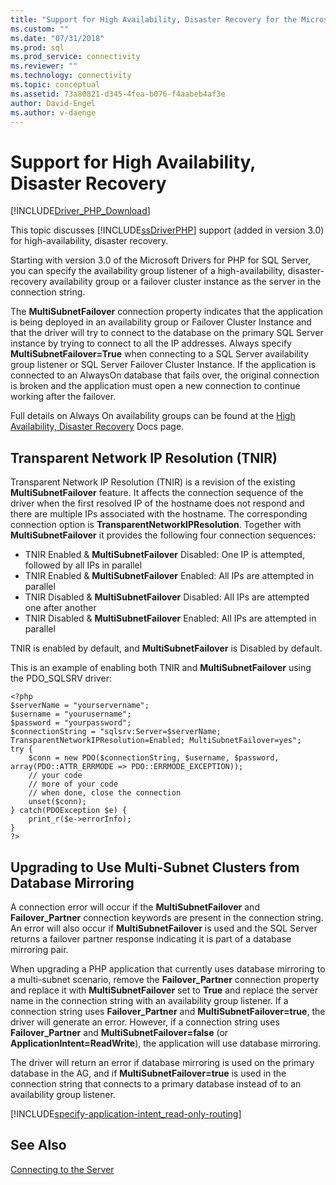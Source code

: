 ```yaml
---
title: "Support for High Availability, Disaster Recovery for the Microsoft Drivers for PHP for SQL Server | Microsoft Docs"
ms.custom: ""
ms.date: "07/31/2018"
ms.prod: sql
ms.prod_service: connectivity
ms.reviewer: ""
ms.technology: connectivity
ms.topic: conceptual
ms.assetid: 73a80821-d345-4fea-b076-f4aabeb4af3e
author: David-Engel
ms.author: v-daenge
---
```

# Support for High Availability, Disaster Recovery
[!INCLUDE[Driver_PHP_Download](../../includes/driver_php_download.md)]

This topic discusses [!INCLUDE[ssDriverPHP](../../includes/ssdriverphp_md.md)] support (added in version 3.0) for high-availability, disaster recovery.

Starting with version 3.0 of the Microsoft Drivers for PHP for SQL Server, you can specify the availability group listener of a high-availability, disaster-recovery availability group or a failover cluster instance as the server in the connection string.

The **MultiSubnetFailover** connection property indicates that the application is being deployed in an availability group or Failover Cluster Instance and that the driver will try to connect to the database on the primary SQL Server instance by trying to connect to all the IP addresses. Always specify **MultiSubnetFailover=True** when connecting to a SQL Server availability group listener or SQL Server Failover Cluster Instance. If the application is connected to an AlwaysOn database that fails over, the original connection is broken and the application must open a new connection to continue working after the failover.

Full details on Always On availability groups can be found at the [High Availability, Disaster Recovery](https://docs.microsoft.com/sql/relational-databases/native-client/features/sql-server-native-client-support-for-high-availability-disaster-recovery) Docs page.

## Transparent Network IP Resolution (TNIR)

Transparent Network IP Resolution (TNIR) is a revision of the existing **MultiSubnetFailover** feature. It affects the connection sequence of the driver when the first resolved IP of the hostname does not respond and there are multiple IPs associated with the hostname. The corresponding connection option is **TransparentNetworkIPResolution**. Together with **MultiSubnetFailover** it provides the following four connection sequences: 

- TNIR Enabled & **MultiSubnetFailover** Disabled: One IP is attempted, followed by all IPs in parallel
- TNIR Enabled & **MultiSubnetFailover** Enabled: All IPs are attempted in parallel
- TNIR Disabled & **MultiSubnetFailover** Disabled: All IPs are attempted one after another
- TNIR Disabled & **MultiSubnetFailover** Enabled: All IPs are attempted in parallel

TNIR is enabled by default, and **MultiSubnetFailover** is Disabled by default.

This is an example of enabling both TNIR and **MultiSubnetFailover** using the PDO_SQLSRV driver:

```
<?php
$serverName = "yourservername";
$username = "yourusername";
$password = "yourpassword";
$connectionString = "sqlsrv:Server=$serverName; TransparentNetworkIPResolution=Enabled; MultiSubnetFailover=yes";
try {
    $conn = new PDO($connectionString, $username, $password, array(PDO::ATTR_ERRMODE => PDO::ERRMODE_EXCEPTION));
    // your code 
    // more of your code
    // when done, close the connection
    unset($conn);
} catch(PDOException $e) {
    print_r($e->errorInfo);
}
?>
```

## Upgrading to Use Multi-Subnet Clusters from Database Mirroring  
A connection error will occur if the **MultiSubnetFailover** and **Failover_Partner** connection keywords are present in the connection string. An error will also occur if **MultiSubnetFailover** is used and the SQL Server returns a failover partner response indicating it is part of a database mirroring pair.  
  
When upgrading a PHP application that currently uses database mirroring to a multi-subnet scenario, remove the **Failover_Partner** connection property and replace it with **MultiSubnetFailover** set to **True** and replace the server name in the connection string with an availability group listener. If a connection string uses **Failover_Partner** and **MultiSubnetFailover=true**, the driver will generate an error. However, if a connection string uses **Failover_Partner** and **MultiSubnetFailover=false** (or **ApplicationIntent=ReadWrite**), the application will use database mirroring.  
  
The driver will return an error if database mirroring is used on the primary database in the AG, and if **MultiSubnetFailover=true** is used in the connection string that connects to a primary database instead of to an availability group listener.  

[!INCLUDE[specify-application-intent_read-only-routing](~/includes/paragraph-content/specify-application-intent-read-only-routing.md)]


## See Also  
[Connecting to the Server](../../connect/php/connecting-to-the-server.md)  
  
